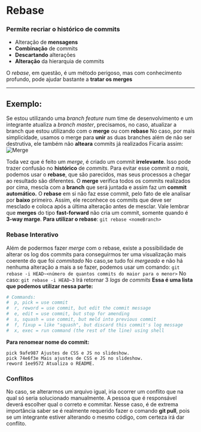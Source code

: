 # Rebase
### Permite recriar o histórico de commits
- Alteração de **mensagens**
- **Combinação** de commits
- **Descartando** alterações
- **Alteração** da hierarquia de commits

O *rebase*, em questão, é um método perigoso, mas com conhecimento profundo, pode ajudar bastante a **tratar os merges**

--- 
## Exemplo:
Se estou utilizando uma *branch feature* num time de desenvolvimento e um integrante atualiza a *branch master*, precisamos, no caso, atualizar a branch que estou utilizando com o **merge** ou com **rebase**
No caso, por mais simplicidade, usamos o merge para **unir** as duas branches além de não ser destrutiva, ele também não **alteara** commits já realizados
Ficaria assim:
![Merge](https://static.concrete.com.br/uploads/2017/08/image5-768x515.png)

Toda vez que é feito um *merge*, é criado um commit **irrelevante**. Isso pode trazer confusão no **histórico** de *commits*.
Para evitar esse commit *a mais*, podemos usar o **rebase**, que são parecidos, mas seus processos a chegar ao resultado são diferentes. 
O **merge** verifica todos os commits realizados por cima, mescla com a **branch** que será juntada e assim faz um **commit automático.** 
O **rebase** em si não faz esse commit, pelo fato de ele analisar por **baixo** primeiro. Assim, ele reconhece os commits que deve ser mesclado e coloca após a última alteração antes de mesclar.
Vale lembrar que **merges** do tipo **fast-forward** não cria um commit, somente quando é **3-way marge**.
**Para utilizar o rebase**:
`git rebase <nomeBranch>`


### Rebase Interativo
Além de podermos fazer *merge* com o rebase, existe a possibilidade de alterar os log dos commits para conseguirmos ter uma visualização mais coerente do que foi *commitado*
No caso,se tudo foi *mergeado* e não há nenhuma alteração a mais a se fazer, podemos usar um comando:
`git rebase -i HEAD~<número de quantos commits do maior para o menor>`
No caso:
`git rebase -i HEAD~3`
Irá retornar 3 *logs* de *commits*
**Essa é uma lista que podemos utilizar nessa parte:**

```bash
# Commands:
#  p, pick = use commit
#  r, reword = use commit, but edit the commit message
#  e, edit = use commit, but stop for amending
#  s, squash = use commit, but meld into previous commit
#  f, fixup = like "squash", but discard this commit's log message
#  x, exec = run command (the rest of the line) using shell
```

**Para renomear nome do commit:**
```ru
pick 9afe987 Ajustes de CSS e JS no slideshow.
pick 74e6f3e Mais ajustes de CSS e JS no slideshow.
reword 1ee9572 Atualiza o README.
```

### Conflitos
No caso, se alterarmos um arquivo igual, iria ocorrer um conflito que na qual só seria solucionado manualmente. A pessoa que é responsável deverá escolher qual o correto e commitar. 
Nesse caso, é de extrema importância saber se é realmente requerido fazer o comando **git pull**, pois se um integrante estiver alterando o mesmo código, com certeza irá dar conflito.

<!--stackedit_data:
eyJoaXN0b3J5IjpbLTI3MTIzMzk3OSw5NjM2NjQxNjUsLTExND
g1MTI4MDgsODg4OTgzNDAyLC0xMDQ0MTgyMjkzLDM3Njc1NzIw
MCwxOTcyOTc1OTExLDE2NTU1MDkxNzFdfQ==
-->